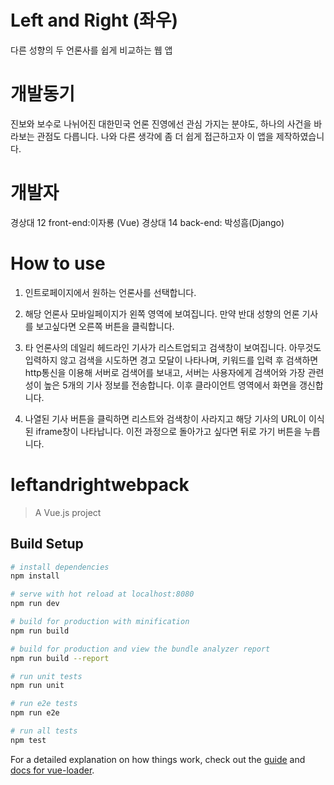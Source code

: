 # Left and Right (좌우)
다른 성향의 두 언론사를 쉽게 비교하는 웹 앱

# 개발동기
진보와 보수로 나뉘어진 대한민국 언론 진영에선 관심 가지는 분야도, 하나의 사건을 바라보는 관점도 다릅니다. 나와 다른 생각에 좀 더 쉽게 접근하고자 이 앱을 제작하였습니다.

# 개발자
경상대 12 front-end:이자룡 (Vue)
경상대 14 back-end: 박성흠(Django)

# How to use
1.  인트로페이지에서 원하는 언론사를 선택합니다.

2.  해당 언론사 모바일페이지가 왼쪽 영역에 보여집니다. 만약 반대 성향의 언론 기사를 보고싶다면 오른쪽 버튼을 클릭합니다.

3.  타 언론사의 데일리 헤드라인 기사가 리스트업되고 검색창이 보여집니다. 아무것도 입력하지 않고 검색을 시도하면 경고 모달이 나타나며, 키워드를 입력 후 검색하면 http통신을 이용해 서버로 검색어를 보내고, 서버는 사용자에게 검색어와 가장 관련성이 높은 5개의 기사 정보를 전송합니다. 이후 클라이언트 영역에서 화면을 갱신합니다.

4.  나열된 기사 버튼을 클릭하면 리스트와 검색창이 사라지고 해당 기사의 URL이 이식된 iframe창이 나타납니다. 이전 과정으로 돌아가고 싶다면 뒤로 가기 버튼을 누릅니다.


# leftandrightwebpack

> A Vue.js project

## Build Setup

``` bash
# install dependencies
npm install

# serve with hot reload at localhost:8080
npm run dev

# build for production with minification
npm run build

# build for production and view the bundle analyzer report
npm run build --report

# run unit tests
npm run unit

# run e2e tests
npm run e2e

# run all tests
npm test
```

For a detailed explanation on how things work, check out the [guide](http://vuejs-templates.github.io/webpack/) and [docs for vue-loader](http://vuejs.github.io/vue-loader).

